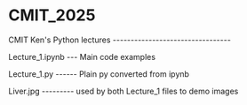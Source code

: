 # CMIT_2025
CMIT Ken's Python lectures ---------------------------------

Lecture_1.ipynb --- Main code examples

Lecture_1.py ------ Plain py converted from ipynb

Liver.jpg --------- used by both Lecture_1 files to demo images
